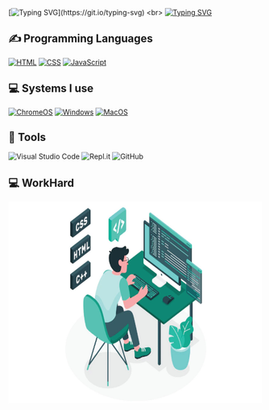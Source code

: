 [![Typing SVG](https://readme-typing-svg.demolab.com?font=Fira+Code&pause=1000&color=49F773&width=435&lines=Hello!)](https://git.io/typing-svg)
<br>
[![Typing SVG](https://readme-typing-svg.demolab.com?font=Fira+Code&pause=1000&color=49F773&width=435&lines=I'm+George)](https://git.io/typing-svg)

<h2>✍ Programming Languages</h2>
<p>
    <a href="https://mths-icd2o-1-2023.github.io/ICD2O-Unit-3-02-George-Khalil-29/"><img alt="HTML" src="https://img.shields.io/badge/HTML-E34F26.svg?logo=html5&logoColor=white"></a>
    <a href="https://mths-icd2o-1-2023.github.io/ICD2O-Unit-3-04-George-Khalil-29/"><img alt="CSS" src="https://img.shields.io/badge/CSS-1572B6.svg?logo=css3&logoColor=white"></a>
    <a href="https://mths-icd2o-1-2023.github.io/ICD2O-Unit-3-04-George-Khalil-29/"><img alt="JavaScript" src="https://img.shields.io/badge/JavaScript-F7DF1E.svg?logo=javascript&logoColor=white"></a>
     </p>

<h2>💻 Systems I use</h2>
<p>
  <a href="https://www.google.com/intl/en_ca/chromebook/chrome-os/"><img src="https://img.shields.io/badge/chrome%20os-3d89fc?logo=google%20chrome&logoColor=white" alt="ChromeOS"></a>
  <a href="https://www.microsoft.com/en-ca/windows/"><img src="https://img.shields.io/badge/Windows-0078D6?logo=windows&logoColor=white" alt="Windows"></a>
     <a href="https://www.apple.com/en-ca/MacOS/"><img src="https://img.shields.io/badge/Mac-0078D6?logo=mac&logoColor=white" alt="MacOS"></a>
</p>

## 🔧 Tools
  ![Visual Studio Code](https://img.shields.io/badge/Visual%20Studio%20Code-0078d7.svg?style=for-the-badge&logo=visual-studio-code&logoColor=white)
  ![Repl.it](https://img.shields.io/badge/Repl.it-%230D101E.svg?style=for-the-badge&logo=replit&logoColor=white)
  ![GitHub](https://img.shields.io/badge/github-%23121011.svg?style=for-the-badge&logo=github&logoColor=white)
  
 <h2>💻 WorkHard</h2>
      <p>
      <img src="./images/CodingImage.jpg" width="600" height="400">
      </p>
